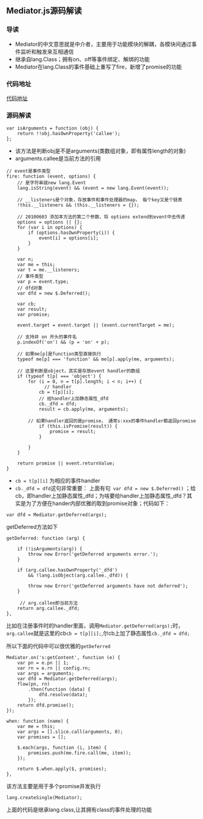 ## Mediator.js源码解读

### 导读

+ Mediator的中文意思就是中介者，主要用于功能模块的解耦，各模块间通过事件监听和触发来互相通信
+ 继承自lang.Class；拥有on、off等事件绑定、解绑的功能
+ Mediator在lang.Class的事件基础上重写了fire，新增了promise的功能

### 代码地址

 [代码地址](https://github.com/zuopf769/notebook/blob/master/fe/%E7%AE%80%E5%8D%95MVP%E5%BC%80%E5%8F%91%E6%A1%86%E6%9E%B6/wap/widget/lib/mediator.js)

### 源码解读
```
var isArguments = function (obj) {
    return !!obj.hasOwnProperty('callee');
};
```
+ 该方法是判断obj是不是arguments(类数组对象，即有属性length的对象)
+ arguments.callee是当前方法的引用

```
// event是事件类型
fire: function (event, options) {
    // 是字符串就new lang.Event
    lang.isString(event) && (event = new lang.Event(event));
    
    // __listeners是个对象，存放事件和事件处理器的map， 每个key又是个链表
    !this.__listeners && (this.__listeners = {});

    // 20100603 添加本方法的第二个参数，将 options extend到event中去传递
    options = options || {};
    for (var i in options) {
        if (options.hasOwnProperty(i)) {
            event[i] = options[i];
        }
    }

    var n;
    var me = this;
    var t = me.__listeners;
    // 事件类型
    var p = event.type;
    // dfd对象
    var dfd = new $.Deferred();
    
    var cb;
    var result;
    var promise;

    event.target = event.target || (event.currentTarget = me);

    // 支持非 on 开头的事件名
    p.indexOf('on') && (p = 'on' + p);
	
    // 如果me[p]是function类型直接执行
    typeof me[p] === 'function' && me[p].apply(me, arguments);
	
    // 这里判断是object，其实是存放event handler的数组
    if (typeof t[p] === 'object') {
        for (i = 0, n = t[p].length; i < n; i++) {
        	  // handler
            cb = t[p][i];
            // 给handler上加静态属性_dfd
            cb._dfd = dfd;
            result = cb.apply(me, arguments);
				
	    // 如果handler返回的是promise， 通常s:xxx的事件handler都返回promise
            if (this.isPromise(result)) {
                promise = result;
            }

        }
    }

    return promise || event.returnValue;
}
```

+ `cb = t[p][i]` 为相应的事件handler 
+ `cb._dfd = dfd`这句非常重要： 上面有句` var dfd = new $.Deferred()` ；给cb，即handler上加静态属性_dfd；为啥要给handler上加静态属性_dfd？其实是为了方便在hander内部优雅的取到promise对象；代码如下：

```
var dfd = Mediator.getDeferred(args);

```
getDeferred方法如下

```
getDeferred: function (arg) {

    if (!isArguments(arg)) {
        throw new Error('getDeferred arguments error.');
    }

    if (arg.callee.hasOwnProperty('_dfd')
        && !lang.isObject(arg.callee._dfd)) {

        throw new Error('getDeferred arguments have not deferred');
    }
	
	 // arg.callee即当前方法
    return arg.callee._dfd;
},

```

比如在注册事件时的handler里面，调用`Mediator.getDeferred(args);`时，`arg.callee`就是这里的cb`cb = t[p][i];`,尔cb上加了静态属性`cb._dfd = dfd;`


所以下面的代码中可以很优雅的`getDeferred`

```
Mediator.on('s:getContent', function (e) {
    var pn = e.pn || 1;
    var rn = e.rn || config.rn;
    var args = arguments;
    var dfd = Mediator.getDeferred(args);
    flow(pn, rn)
        .then(function (data) {
            dfd.resolve(data);
        });
    return dfd.promise();
});
```

```
when: function (name) {
    var me = this;
    var args = [].slice.call(arguments, 0);
    var promises = [];

    $.each(args, function (i, item) {
        promises.push(me.fire.call(me, item));
    });

    return $.when.apply($, promises);
},
```

该方法主要是用于多个promise并发执行


```
lang.createSingle(Mediator);
```
上面的代码是继承lang.class,让其拥有class的事件处理的功能
